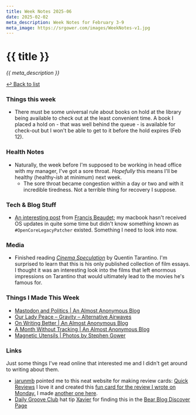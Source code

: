 ```yaml
---
title: Week Notes 2025-06
date: 2025-02-02
meta_description: Week Notes for February 3-9
meta_image: https://srgower.com/images/WeekNotes-v1.jpg
---
```


# {{ title }}

*{{ meta_description }}*

[↩ Back to list](/weeknotes/)

### Things this week 

- There must be some universal rule about books on hold at the library being available to check out at the least convenient time. A book I placed a hold on - that was well behind the queue - is available for check-out but I won't be able to get to it before the hold expires (Feb 12).

### Health Notes

- Naturally, the week before I'm supposed to be working in head office with my manager, I've got a sore throat. *Hopefully* this means I'll be healthy (healthy-*ish* at minimum) next week. 
  - The sore throat became congestion within a day or two and with it incredible tiredness. Not a terrible thing for recovery I suppose.

### Tech & Blog Stuff 

- [An interesting post](https://cosocial.ca/@f_beaudet/113952711588172502) from <a href="@f_beaudet@cosocial.ca" class="nametag">Francis Beaudet</a>; my macbook hasn't received OS updates in quite some time but didn't know something known as `#OpenCoreLegacyPatcher` existed. Something I need to look into now. 

### Media 

- Finished reading *[Cinema Speculation](https://app.thestorygraph.com/books/bf67589f-d490-400e-8573-533eb3decd69)* by Quentin Tarantino. I'm surprised to learn that this is his only published collection of film essays. I thought it was an interesting look into the films that left enormous impressions on Tarantino that would ultimately lead to the movies he's famous for.

### Things I Made This Week

- [Mastodon and Politics | An Almost Anonymous Blog](https://lwgrs.bearblog.dev/mastodon-and-politics/)
- [Our Lady Peace – Gravity – Alternative Airwaves](https://alternativeairwaves.com/2025/02/03/our-lady-peace-gravity/) 
- [On Writing Better | An Almost Anonymous Blog](https://lwgrs.bearblog.dev/on-writing-better/)
- [A Month Without Tracking | An Almost Anonymous Blog](https://lwgrs.bearblog.dev/a-month-without-tracking/)
- [Magnetic Utensils | Photos by Stephen Gower](https://photos.srgower.com/2025/magnetic-utensils/)

### Links 

Just some things I've read online that interested me and I didn't get around to writing about them.

- <a href="https://jarunmb.com/" class="nametag">jarunmb</a> pointed me to this neat website for making review cards: [Quick Reviews](https://quickreviews.app/) I love it and created this [fun card for the review I wrote on Monday.](https://ottawa.place/@srgower/113949142891527953) I made [another one here](https://ottawa.place/@srgower/113958570498670060).
- [Daily Groove Club](https://dailygroove.club/) hat tip <a href="https://xavierhm.blog/why-i-stopped-reading-the-trending-pa
ge/" class="nametag">Xavier</a> for finding this in the [Bear Blog Discover Page](https://bearblog.dev/discover/?newest=true) 